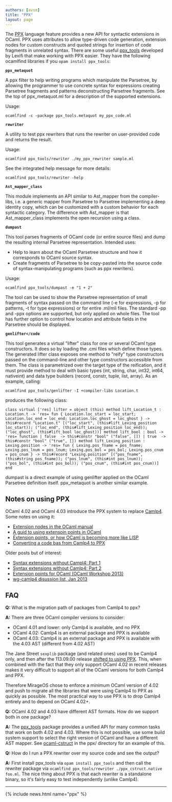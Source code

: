 ```yaml
---
authors: [avsm]
title: "PPX"
layout: page
---
```


The [PPX](http://caml.inria.fr/pub/docs/manual-ocaml-4.02/extn.html#sec243) language feature provides a new API for syntactic extensions in OCaml. PPX uses attributes to allow type-driven code generation, extension nodes for custom constructs and quoted strings for insertion of code fragments in unrelated syntax.  There are some useful [ppx_tools](https://github.com/alainfrisch/ppx_tools) developed by Lexifi that make working with PPX easier.  They have the following ocamlfind libraries if you `opam install ppx_tools`:

**`ppx_metaquot`**

A ppx filter to help writing programs which manipulate the Parsetree, by allowing the programmer to use concrete syntax for expressions creating Parsetree fragments and patterns deconstructing Parsetree fragments. See the top of ppx_metaquot.ml for a description of the supported extensions.

Usage:

 `ocamlfind -c -package ppx_tools.metaquot my_ppx_code.ml`

**`rewriter`**

A utility to test ppx rewriters that runs the rewriter on user-provided code and returns the result.

Usage:

 `ocamlfind ppx_tools/rewriter ./my_ppx_rewriter sample.ml`

See the integrated help message for more details:

 `ocamlfind ppx_tools/rewriter -help`

**`Ast_mapper_class`**

This module implements an API similar to Ast_mapper from the compiler-libs, i.e. a generic mapper from Parsetree to Parsetree implementing a deep identity copy, which can be customized with a custom behavior for each syntactic category. The difference with Ast_mapper is that Ast_mapper_class implements the open recursion using a class.

**`dumpast`**

This tool parses fragments of OCaml code (or entire source files) and dump the resulting internal Parsetree representation. Intended uses:

* Help to learn about the OCaml Parsetree structure and how it corresponds to OCaml source syntax.
* Create fragments of Parsetree to be copy-pasted into the source code of syntax-manipulating programs (such as ppx rewriters).

Usage:

 `ocamlfind ppx_tools/dumpast -e "1 + 2"`

The tool can be used to show the Parsetree representation of small fragments of syntax passed on the command line (-e for expressions, -p for patterns, -t for type expressions) or for entire .ml/mli files. The standard -pp and -ppx options are supported, but only applied on whole files. The tool has further option to control how location and attribute fields in the Parsetree should be displayed.

**`genlifter</code`**

This tool generates a virtual "lifter" class for one or several OCaml type constructors. It does so by loading the .cmi files which define those types. The generated lifter class exposes one method to "reify" type constructors passed on the command-line and other type constructors accessible from them. The class is parametrized over the target type of the reification, and it must provide method to deal with basic types (int, string, char, int32, int64, nativeint) and data type builders (record, constr, tuple, list, array). As an example, calling:

 `ocamlfind ppx_tools/genlifter -I +compiler-libs Location.t`

produces the following class:

 `class virtual ['res] lifter =
   object (this)
     method lift_Location_t : Location.t -> 'res=
       fun
         { Location.loc_start = loc_start; Location.loc_end = loc_end;
           Location.loc_ghost = loc_ghost }
          ->
         this#record "Location.t"
           [("loc_start", (this#lift_Lexing_position loc_start));
           ("loc_end", (this#lift_Lexing_position loc_end));
           ("loc_ghost", (this#lift_bool loc_ghost))]
     method lift_bool : bool -> 'res=
       function
       | false  -> this#constr "bool" ("false", [])
       | true  -> this#constr "bool" ("true", [])
     method lift_Lexing_position : Lexing.position -> 'res=
       fun
         { Lexing.pos_fname = pos_fname; Lexing.pos_lnum = pos_lnum;
           Lexing.pos_bol = pos_bol; Lexing.pos_cnum = pos_cnum }
          ->
         this#record "Lexing.position"
           [("pos_fname", (this#string pos_fname));
           ("pos_lnum", (this#int pos_lnum));
           ("pos_bol", (this#int pos_bol));
           ("pos_cnum", (this#int pos_cnum))]
   end`

dumpast is a direct example of using genlifter applied on the OCaml Parsetree definition itself. ppx_metaquot is another similar example.

## Notes on using PPX

OCaml 4.02 and OCaml 4.03 introduce the PPX system to replace [Camlp4](https://github.com/ocaml/camlp4).  Some notes on using it:

* [Extension nodes in the OCaml manual](http://caml.inria.fr/pub/docs/manual-ocaml-4.02/extn.html#sec243)
* [A guid to using extensoin points in OCaml](http://whitequark.org/blog/2014/04/16/a-guide-to-extension-points-in-ocaml/)
* [Extension points, or how OCaml is becoming more like LISP](https://blogs.janestreet.com/extension-points-or-how-ocaml-is-becoming-more-like-lisp/)
* [Converting a code bas from Camlp4 to PPX](https://blogs.janestreet.com/converting-a-code-base-from-camlp4-to-ppx/)

Older posts but of interest:

* [Syntax extensions without Campl4: Part 1](http://www.lexifi.com/blog/syntax-extensions-without-camlp4)
* [Syntax extensions without Camlp4: Part 2](http://www.lexifi.com/blog/syntax-extensions-without-camlp4-lets-do-it)
* [Extension points for OCaml (OCaml Workshop 2013)](https://ocaml.org/meetings/ocaml/2013/slides/white.pdf)
* [wg-camlp4 disussion list, Jan 2013](http://lists.ocaml.org/pipermail/wg-camlp4/2013-January/thread.html)

## FAQ

**Q:** What is the migration path of packages from Camlp4 to ppx?

**A:** There are three OCaml compiler versions to consider:

* OCaml 4.01 and lower: only Camlp4 is available, and no PPX
* OCaml 4.02: Camlp4 is an external package and PPX is available
* OCaml 4.03: Camlp4 is an external package and PPX is available with the 4.03 AST (different from 4.02 AST)

The Jane Street `sexplib` package (and related ones) used to be Camlp4 only, and then after the 113.09.00 release [shifted to using PPX](https://github.com/ocaml/opam-repository/blob/master/CHANGES.md).  This, when combined with the fact that they only support OCaml 4.02 in recent releases makes it very difficult to support all of the OCaml versions for both Camlp4 and PPX.

Therefore MirageOS chose to enforce a minimum OCaml version of 4.02 and push to migrate all the libraries that were using Camlp4 to PPX as quickly as possible.  The most practical way to use PPX is to drop Camlp4 entirely and to depend on OCaml 4.02+.

**Q:** OCaml 4.02 and 4.03 have different AST formats. How do we support both in one package?

**A:** The
[ppx_tools](https://github.com/alainfrisch/ppx_tools) package provides a unified API for many common tasks that work on both 4.02 and 4.03.  Where this is not possible, use some build system support to select the right version of OCaml and have a different AST mapper.  See [ocaml-cstruct](https://github.com/mirage/ocaml-cstruct) in the ppx/ directory for an example of this.

**Q:** How do I run a PPX rewriter over my source code and see the output?

**A:** First install ppx_tools via `opam install ppx_tools` and then call the rewriter package via `ocamlfind ppx_tools/rewriter ./ppx_cstruct.native foo.ml`.  The nice thing about PPX is that each rewriter is a standalone binary, so it's fairly easy to test independently (unlike Camlp4).

----

{% include news.html name="ppx" %}
